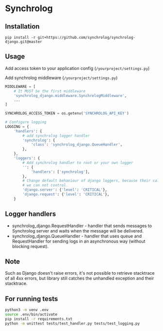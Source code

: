 # Synchrolog

## Installation
`pip install -r git+https://github.com/synchrolog/synchrolog-django.git@master`

## Usage

Add access token to your application config (`/yourproject/settings.py`)

Add synchrolog middleware (`/yourproject/settings.py`)
```python
MIDDLEWARE = [
    # It MUST be the first middleware
    'synchrolog_django.middleware.SynchrologMiddleware',
    ...
]

SYNCHROLOG_ACCESS_TOKEN = os.getenv('SYNCHROLOG_API_KEY')

# Configure logging
LOGGING = {
    'handlers': {
        # add synchrolog logger handler
        'synchrolog': {
            'class': 'synchrolog_django.QueueHandler',
        },
    },
    'loggers': {
        # Add synchrolog handler to root or your own logger
        '': {
            'handlers': ['synchrolog'],
        },
        # Change default behaviour of django loggers, because their call made out side of middlewares that 
        # we can not control. 
        'django.server': {'level': 'CRITICAL'},
        'django.request': {'level': 'CRITICAL'},
    }

```

## Logger handlers
 - synchrolog_django.RequestHandler - handler that sends messages to Synchrolog server and waits when the message will be delivered.
 - synchrolog_django.QueueHandler - handler that uses queue and RequestHandler for sending logs in an asynchronous way (without blocking request).

## Note
Such as Django doesn't raise errors, it's not possible to retrieve stacktrace of all 4xx errors, but library still catches the unhandled exception and their stacktrace.


## For running tests
```bash
python3 -m venv .env
source .env/bin/activate
pip install -r requirements.txt
python -m unittest tests/test_handler.py tests/test_logging.py 
```
